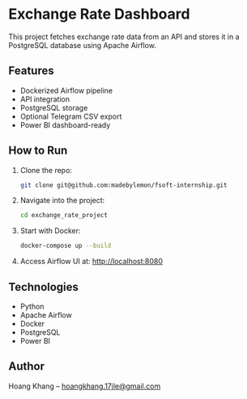 # Exchange Rate Dashboard

This project fetches exchange rate data from an API and stores it in a PostgreSQL database using Apache Airflow.

## Features
- Dockerized Airflow pipeline
- API integration
- PostgreSQL storage
- Optional Telegram CSV export
- Power BI dashboard-ready

## How to Run

1. Clone the repo:
   ```bash
   git clone git@github.com:madebylemon/fsoft-internship.git
   ```

2. Navigate into the project:
   ```bash
   cd exchange_rate_project
   ```

3. Start with Docker:
   ```bash
   docker-compose up --build
   ```

4. Access Airflow UI at: [http://localhost:8080](http://localhost:8080)

## Technologies
- Python
- Apache Airflow
- Docker
- PostgreSQL
- Power BI

## Author
Hoang Khang – [hoangkhang.17jle@gmail.com](mailto:hoangkhang.17jle@gmail.com)
